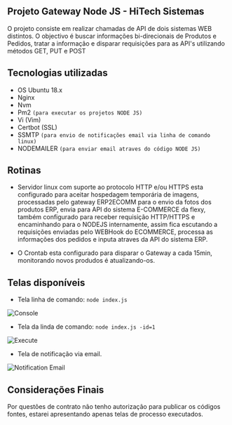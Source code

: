 ## Projeto Gateway Node JS - HiTech Sistemas

O projeto consiste em realizar chamadas de API de dois sistemas WEB distintos. O objectivo é buscar informações bi-direcionais de Produtos e Pedidos, tratar a informação e disparar requisições para as API's utilizando métodos GET, PUT e POST

## Tecnologias utilizadas

- OS Ubuntu 18.x
- Nginx
- Nvm
- Pm2 ```(para executar os projetos NODE JS)```
- Vi (Vim)
- Certbot (SSL)
- SSMTP ```(para envio de notificações email via linha de comando linux)```
- NODEMAILER ```(para enviar email atraves do código NODE JS)```
  
## Rotinas

- Servidor linux com suporte ao protocolo HTTP e/ou HTTPS esta configurado para aceitar hospedagem temporária de imagens, processadas pelo gateway ERP2ECOMM para o envio da fotos dos produtos ERP, envia para API do sistema E-COMMERCE da flexy, também configurado para receber requisição HTTP/HTTPS e encaminhando para o NODEJS internamente, assim fica escutando a requisições enviadas pelo WEBHook do ECOMMERCE, processa as informações dos pedidos e inputa atraves da API do sistema ERP.

- O Crontab esta configurado para disparar o Gateway a cada 15min, monitorando novos produdos é atualizando-os.

## Telas disponíveis

- Tela linha de comando: ```node index.js```

![Console](https://user-images.githubusercontent.com/34343415/50668925-ec96ca80-0fa0-11e9-8c66-cfcbcd0e74a7.png)

- Tela da linda de comando: ```node index.js -id=1```

![Execute](https://user-images.githubusercontent.com/34343415/50668932-f7515f80-0fa0-11e9-92f7-836bb32c58e5.png)

- Tela de notificação via email.
  
![Notification Email](https://user-images.githubusercontent.com/34343415/50668939-fc161380-0fa0-11e9-8155-59231607c31a.png)

## Considerações Finais

Por questões de contrato não tenho autorização para publicar os códigos fontes, estarei apresentando apenas telas de processo executados.

